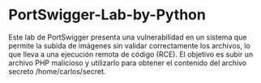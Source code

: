 # PortSwigger-Lab-by-Python
Este lab de PortSwigger presenta una vulnerabilidad en un sistema que permite la subida de imágenes sin validar correctamente los archivos, lo que lleva a una ejecución remota de código (RCE). El objetivo es subir un archivo PHP malicioso y utilizarlo para obtener el contenido del archivo secreto /home/carlos/secret.
